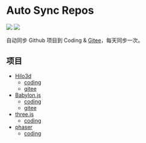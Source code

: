 # Auto Sync Repos 
[![][coding-img]][coding-url] [![][gitee-img]][gitee-url]

自动同步 Github 项目到 Coding & [Gitee](https://gitee.com/fork-open-source)，每天同步一次。

## 项目

* [Hilo3d](https://github.com/hiloteam/Hilo3d)
  * [coding](https://coding.net/u/06wj/p/Hilo3d/git)
  * [gitee](https://gitee.com/fork-open-source/Hilo3d)
* [Babylon.js](https://github.com/BabylonJS/Babylon.js)
  * [coding](https://coding.net/u/06wj/p/Babylon.js/git)
  * [gitee](https://gitee.com/fork-open-source/Babylon.js)
* [three.js](https://github.com/mrdoob/three.js)
  * [coding](https://coding.net/u/06wj/p/three.js/git)
* [phaser](https://github.com/photonstorm/phaser)
  * [coding](https://coding.net/u/06wj/p/phaser/git)

[coding-img]: https://github.com/06wj/syncRepos/workflows/Sync%20Coding/badge.svg
[coding-url]: https://github.com/06wj/syncRepos/actions?query=workflow%3A%22Sync+Coding%22
[gitee-img]: https://github.com/06wj/syncRepos/workflows/Sync%20Gitee/badge.svg
[gitee-url]: https://github.com/06wj/syncRepos/actions?query=workflow%3A%22Sync+Gitee%22


